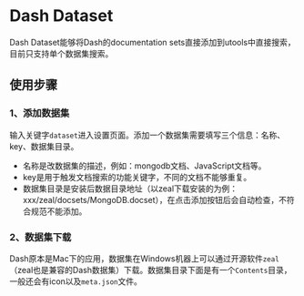 # Dash Dataset

Dash Dataset能够将Dash的documentation sets直接添加到utools中直接搜索，目前只支持单个数据集搜索。

## 使用步骤

### 1、添加数据集

输入关键字`dataset`进入设置页面。添加一个数据集需要填写三个信息：名称、key、数据集目录。
- 名称是改数据集的描述，例如：mongodb文档、JavaScript文档等。
- key是用于触发文档搜索的功能关键字，不同的文档不能够重复。
- 数据集目录是安装后数据目录地址（以zeal下载安装的为例：xxx/zeal/docsets/MongoDB.docset），在点击添加按钮后会自动检查，不符合规范不能添加。

### 2、数据集下载

Dash原本是Mac下的应用，数据集在Windows机器上可以通过开源软件`zeal`（zeal也是兼容的Dash数据集）下载。数据集目录下面是有一个`Contents`目录，一般还会有icon以及`meta.json`文件。
